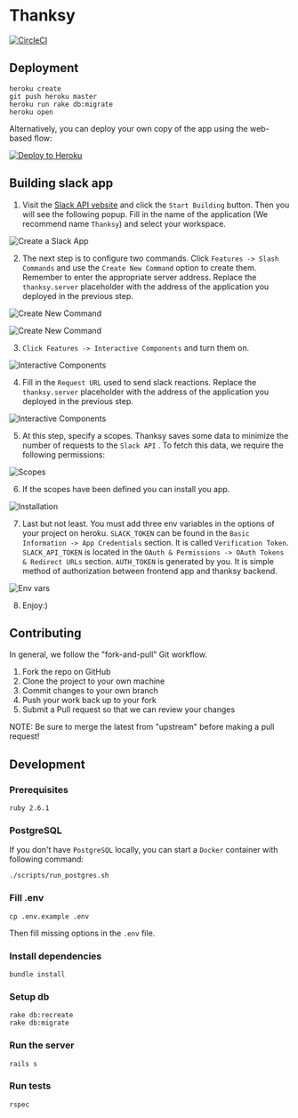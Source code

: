 # Thanksy

[![CircleCI](https://circleci.com/gh/tooploox/thanksy-server/tree/master.svg?style=svg&circle-token=785972e2d5ae5f788b329e1fb5172cc2ee5a4a07)](https://circleci.com/gh/tooploox/thanksy-server/tree/master)

## Deployment

    heroku create
    git push heroku master
    heroku run rake db:migrate
    heroku open


Alternatively, you can deploy your own copy of the app using the web-based flow:

[![Deploy to Heroku](https://www.herokucdn.com/deploy/button.png)](https://heroku.com/deploy)

## Building slack app

1. Visit the [Slack API vebsite](https://api.slack.com/) and click the `Start Building` button.
Then you will see the following popup. Fill in the name of the application (We recommend name `Thanksy`) and select your workspace.

![Create a Slack App](./instruction/step1.png)

2. The next step is to configure two commands. Click `Features -> Slash Commands` and use the `Create New Command` option to create them.
Remember to enter the appropriate server address. Replace the `thanksy.server` placeholder with the address of the application you deployed in the previous step.

![Create New Command](./instruction/step2.png)

![Create New Command](./instruction/step3.png)

3. `Click Features -> Interactive Components` and turn them on.

![Interactive Components](./instruction/step4.png)

4. Fill in the `Request URL` used to send slack reactions. Replace the `thanksy.server` placeholder with the address of the application you deployed in the previous step.

![Interactive Components](./instruction/step5.png)

5. At this step, specify a scopes. Thanksy saves some data to minimize the number of requests to the `Slack API` . To fetch this data, we require the following permissions:

![Scopes](./instruction/step6.png)

6. If the scopes have been defined you can install you app.

![Installation](./instruction/step7.png)

7. Last but not least. You must add three env variables in the options of your project on heroku. `SLACK_TOKEN` can be found in the `Basic Information -> App Credentials` section. It is called `Verification Token`. `SLACK_API_TOKEN` is located in the `OAuth & Permissions -> OAuth Tokens & Redirect URLs` section. `AUTH_TOKEN` is generated by you. It is simple method of authorization between frontend app and thanksy backend.

![Env vars](./instruction/step8.png)

8. Enjoy:) 

## Contributing

In general, we follow the "fork-and-pull" Git workflow.

1. Fork the repo on GitHub
2. Clone the project to your own machine
3. Commit changes to your own branch
4. Push your work back up to your fork
5. Submit a Pull request so that we can review your changes

NOTE: Be sure to merge the latest from "upstream" before making a pull request!

## Development

### Prerequisites

    ruby 2.6.1

### PostgreSQL

If you don't have `PostgreSQL` locally, you can start a `Docker` container with following command:

    ./scripts/run_postgres.sh

### Fill .env

    cp .env.example .env

Then fill missing options in the `.env` file.

### Install dependencies

    bundle install

### Setup db

    rake db:recreate
    rake db:migrate

### Run the server

    rails s

### Run tests

    rspec
